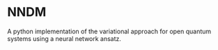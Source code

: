 # NNDM
A python implementation of the variational approach for open quantum systems using a neural network ansatz.
